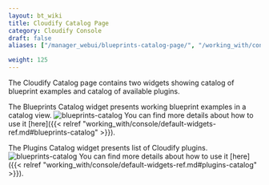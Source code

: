 ```yaml
---
layout: bt_wiki
title: Cloudify Catalog Page
category: Cloudify Console
draft: false
aliases: ["/manager_webui/blueprints-catalog-page/", "/working_with/console/blueprints-catalog-page/"]

weight: 125
---
```


The Cloudify Catalog page contains two widgets showing catalog of blueprint examples and catalog of available plugins. 

The Blueprints Catalog widget presents working blueprint examples in a catalog view.
![blueprints-catalog]( /images/ui/widgets/blueprints-catalog.png )
You can find more details about how to use it [here]({{< relref "working_with/console/default-widgets-ref.md#blueprints-catalog" >}}).


The Plugins Catalog widget presents list of Cloudify plugins.
![blueprints-catalog]( /images/ui/widgets/plugins-catalog.png )
You can find more details about how to use it [here]({{< relref "working_with/console/default-widgets-ref.md#plugins-catalog" >}}).
